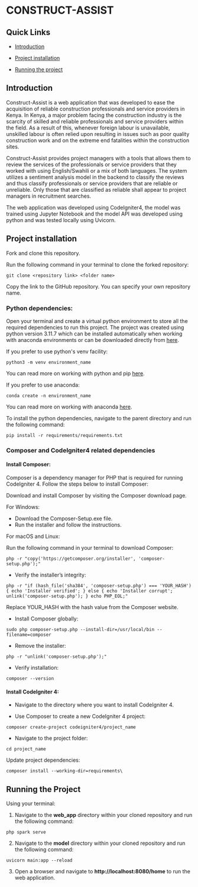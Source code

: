 <link rel="stylesheet" href="https://cdnjs.cloudflare.com/ajax/libs/font-awesome/5.15.3/css/all.min.css">

# CONSTRUCT-ASSIST

## Quick Links

- [Introduction]()

- [Project installation]()

- [Running the project]()

## Introduction

Construct-Assist is a web application that was developed to ease the acquisition of reliable construction professionals and service providers in Kenya. In Kenya, a major problem facing the construction industry is the scarcity of skilled and reliable professionals and service providers within the field. As a result of this, whenever foreign labour is unavailable, unskilled labour is often relied upon resulting in issues such as poor quality construction work and on the extreme end fatalities within the construction sites.

Construct-Assist provides project managers with a tools that allows them to review the services of the professionals or service providers that they worked with using English/Swahili or a mix of both languages. The system utilizes a sentiment analysis model in the backend to classify the reviews and thus classify professionals or service providers that are reliable or unreliable. Only those that are classified as reliable shall appear to project managers in recruitment searches.

The web application was developed using CodeIgniter4, the model was trained using Jupyter Notebook and the model API was developed using python and was tested locally using Uvicorn.  

## Project installation

Fork and clone this repository.

   Run the following command in your terminal to clone the forked repository:

   ```{code}
   git clone <repository link> <folder name>
   ```

Copy the link to the GitHub repository. You can specify your own repository name.

### Python dependencies:

Open your terminal and create a virtual python environment to store all the required dependencies to run this project. The project was created using python version 3.11.7 which can be installed automatically when working with anaconda environments or can be downloaded directly from [here](https://www.python.org/ftp/python/3.11.7/python-3.11.7-amd64.exe).

   If you prefer to use python's venv facility:

   ```{code}
   python3 -m venv environment_name
   ```

   You can read more on working with python and pip [here](https://packaging.python.org/en/latest/guides/installing-using-pip-and-virtual-environments/).

   If you prefer to use anaconda:

   ```{code}
   conda create -n environment_name
   ```

   You can read more on working with anaconda [here](https://docs.anaconda.com/free/navigator/tutorials/index.html).

   To install the python dependencies, navigate to the parent directory and run the following command:

   ```{code}
   pip install -r requirements/requirements.txt
   ```
   
### Composer and CodeIgniter4 related dependencies

#### Install Composer:
Composer is a dependency manager for PHP that is required for running CodeIgniter 4. Follow the steps below to install Composer:

Download and install Composer by visiting the Composer download page.

For Windows:

- Download the Composer-Setup.exe file.
- Run the installer and follow the instructions.

For macOS and Linux:

Run the following command in your terminal to download Composer:

```{code}
php -r "copy('https://getcomposer.org/installer', 'composer-setup.php');"
```
- Verify the installer’s integrity:

```{code}
php -r "if (hash_file('sha384', 'composer-setup.php') === 'YOUR_HASH') { echo 'Installer verified'; } else { echo 'Installer corrupt'; unlink('composer-setup.php'); } echo PHP_EOL;"
```

Replace YOUR_HASH with the hash value from the Composer website.

- Install Composer globally:

```{code}
sudo php composer-setup.php --install-dir=/usr/local/bin --filename=composer
```

- Remove the installer:

```{code}
php -r "unlink('composer-setup.php');"
```

- Verify installation:

```{code}
composer --version
```

#### Install CodeIgniter 4:
- Navigate to the directory where you want to install CodeIgniter 4.

- Use Composer to create a new CodeIgniter 4 project:

```{code}
composer create-project codeigniter4/project_name
```
- Navigate to the project folder:

```{code}
cd project_name
```

Update project dependencies: 

```{code}
composer install --working-dir=requirements\
```

## Running the Project

Using your terminal:

1. Navigate to the <b>web_app</b> directory within your cloned repository and run the following command:

```{code}
php spark serve
```

2. Navigate to the <b>model</b> directory within your cloned repository and run the following command:

```{code}
uvicorn main:app --reload
```

3. Open a browser and navigate to <b>http://localhost:8080/home</b> to run the web application.


